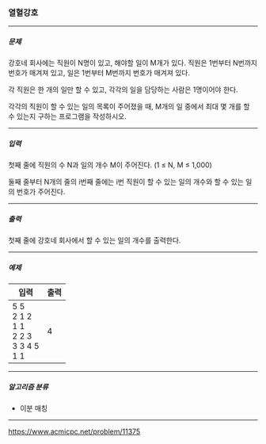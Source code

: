 ### 열혈강호

***

##### 문제
강호네 회사에는 직원이 N명이 있고, 해야할 일이 M개가 있다. 직원은 1번부터 N번까지 번호가 매겨져 있고, 일은 1번부터 M번까지 번호가 매겨져 있다.

각 직원은 한 개의 일만 할 수 있고, 각각의 일을 담당하는 사람은 1명이어야 한다.

각각의 직원이 할 수 있는 일의 목록이 주어졌을 때, M개의 일 중에서 최대 몇 개를 할 수 있는지 구하는 프로그램을 작성하시오.

***

##### 입력
첫째 줄에 직원의 수 N과 일의 개수 M이 주어진다. (1 ≤ N, M ≤ 1,000)

둘째 줄부터 N개의 줄의 i번째 줄에는 i번 직원이 할 수 있는 일의 개수와 할 수 있는 일의 번호가 주어진다.

***

##### 출력
첫째 줄에 강호네 회사에서 할 수 있는 일의 개수를 출력한다.

***

##### 예제
| 입력                                                  | 출력  |
|-----------------------------------------------------|-----|
| 5 5<br/>2 1 2<br/>1 1<br/>2 2 3<br/>3 3 4 5<br/>1 1 | 4   |

***

##### 알고리즘 분류
* 이분 매칭

***

https://www.acmicpc.net/problem/11375